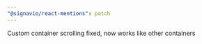 ```yaml
---
"@signavio/react-mentions": patch
---
```


Custom container scrolling fixed, now works like other containers
